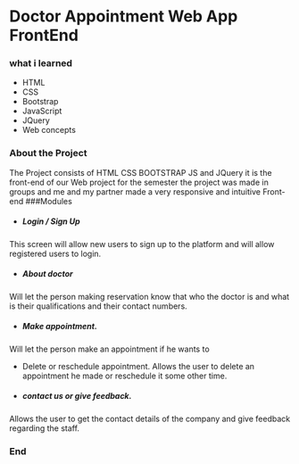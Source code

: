 # Doctor Appointment Web App FrontEnd

### what i learned

- HTML
- CSS 
- Bootstrap
- JavaScript
- JQuery
- Web concepts

### About the Project
The Project consists of HTML CSS BOOTSTRAP JS and JQuery it is the front-end of our Web project for the semester the project was made in groups and me and my partner made a very responsive and intuitive Front-end
###Modules
- ##### Login / Sign Up
This screen will allow new users to sign up to the platform and will allow registered users to login.
- ##### About doctor
Will let the person making reservation know that who the doctor is and what is their qualifications and their contact numbers.
- ##### Make appointment. 
Will let the person make an appointment if he wants to 
- Delete or reschedule appointment.
Allows the user to delete an appointment he made or reschedule it some other time.
- ##### contact us or give feedback.
Allows the user to get the contact details of the company and give feedback regarding the staff.

### End
